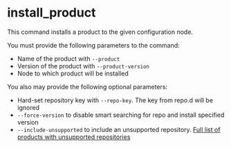 # install_product

This command installs a product to the given configuration node.

You must provide the following parameters to the command:

* Name of the product with `--product`
* Version of the product with `--product-version`
* Node to which product will be installed

You also may provide the following optional parameters:

* Hard-set repository key with `--repo-key`. The key from repo.d will be ignored
* `--force-version` to disable smart searching for repo and install specified version
* `--include-unsupported` to include an unsupported repository. [Full list of products with unsupported repositories](../products/all_products.md)
